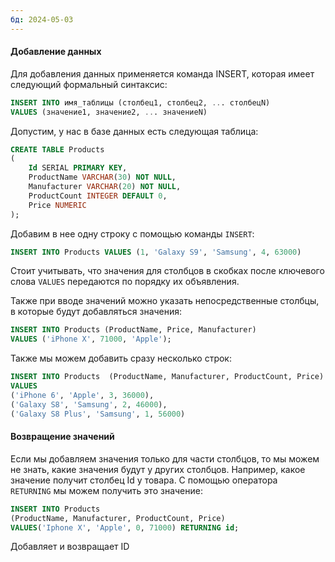 ```yaml
---
бд: 2024-05-03
---
```

#### Добавление данных
Для добавления данных применяется команда INSERT, которая имеет следующий формальный синтаксис:

```sql
INSERT INTO имя_таблицы (столбец1, столбец2, ... столбецN)
VALUES (значение1, значение2, ... значениеN)
```
Допустим, у нас в базе данных есть следующая таблица:

```sql
CREATE TABLE Products
(
    Id SERIAL PRIMARY KEY,
    ProductName VARCHAR(30) NOT NULL,
    Manufacturer VARCHAR(20) NOT NULL,
    ProductCount INTEGER DEFAULT 0,
    Price NUMERIC
);
```

Добавим в нее одну строку с помощью команды `INSERT`:
```sql
INSERT INTO Products VALUES (1, 'Galaxy S9', 'Samsung', 4, 63000)
```

Стоит учитывать, что значения для столбцов в скобках после ключевого слова `VALUES` передаются по порядку их объявления.

Также при вводе значений можно указать непосредственные столбцы, в которые будут добавляться значения:

```sql
INSERT INTO Products (ProductName, Price, Manufacturer)
VALUES ('iPhone X', 71000, 'Apple');
```

Также мы можем добавить сразу несколько строк:
```sql
INSERT INTO Products  (ProductName, Manufacturer, ProductCount, Price)
VALUES
('iPhone 6', 'Apple', 3, 36000),
('Galaxy S8', 'Samsung', 2, 46000),
('Galaxy S8 Plus', 'Samsung', 1, 56000)
```
#### Возвращение значений
Если мы добавляем значения только для части столбцов, то мы можем не знать, какие значения будут у других столбцов. Например, какое значение получит столбец Id у товара. С помощью оператора `RETURNING` мы можем получить это значение:

```sql
INSERT INTO Products
(ProductName, Manufacturer, ProductCount, Price)
VALUES('Iphone X', 'Apple', 0, 71000) RETURNING id;
```

Добавляет и возвращает ID